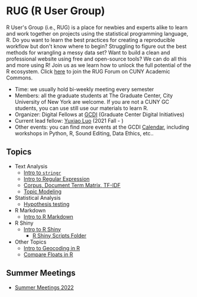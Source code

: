 # RUG (R User Group)

R User's Group (i.e., RUG) is a place for newbies and experts alike to learn and work together on projects using the statistical programming language, R. Do you want to learn the best practices for creating a reproducible workflow but don't know where to begin? Struggling to figure out the best methods for wrangling a messy data set? Want to build a clean and professional website using free and open-source tools? We can do all this and more using R! Join us as we learn how to unlock the full potential of the R ecosystem. Click [here](https://commons.gc.cuny.edu/groups/rug-r-users-group/) to join the RUG Forum on CUNY Academic Commons. 

- Time: we usually hold bi-weekly meeting every semester 
- Members: all the graduate students at The Graduate Center, City University of New York are welcome. If you are not a CUNY GC students, you can use still use our materials to learn R. 
- Organizer: Digital Fellows at [GCDI](https://gcdi.commons.gc.cuny.edu/) (Graduate Center Digital Initiatives)
- Current lead fellow: [Yuxiao Luo](https://github.com/YuxiaoLuo) (2021 Fall - )
- Other events: you can find more events at the GCDI [Calendar](https://gcdi.commons.gc.cuny.edu/calendar/), including workshops in Python, R, Sound Editing, Data Ethics, etc..  

## Topics

- Text Analysis
    - [Intro to `stringr`](https://github.com/YuxiaoLuo/RUG-RUserGroup/blob/main/RUG_stringr.md)
    - [Intro to Regular Expression](https://github.com/YuxiaoLuo/RUG-RUserGroup/blob/main/RUG_RgularExpr.md)
    - [Corpus, Document Term Matrix, TF-IDF](https://github.com/YuxiaoLuo/RUG-RUserGroup/blob/main/data_analysis/Corpus_DTM_TFIDF.R)
    - [Topic Modeling](https://github.com/YuxiaoLuo/RUG-RUserGroup/blob/main/data_analysis/topicmodel.R)
- Statistical Analysis
    - [Hypothesis testing](https://github.com/YuxiaoLuo/RUG-RUserGroup/blob/main/data_analysis/HypothesisTest.R)
- R Markdown
    - [Intro to R Markdown](https://github.com/YuxiaoLuo/RUG-RUserGroup/blob/main/Intro_RMarkdown.md)
- R Shiny
    - [Intro to R Shiny](https://github.com/YuxiaoLuo/RUG-RUserGroup/blob/main/r_shiny/intro_shiny.md)
        - [R Shiny Scripts Folder](https://github.com/YuxiaoLuo/RUG-RUserGroup/tree/main/r_shiny)
- Other Topics
    - [Intro to Geocoding in R ](https://github.com/YuxiaoLuo/RUG-RUserGroup/blob/main/other_topics/Tidygeocoder.md)
    - [Compare Floats in R](https://github.com/YuxiaoLuo/RUG-RUserGroup/blob/main/other_topics/comparing_float.md)

## Summer Meetings

- [Summer Meetings 2022](https://github.com/YuxiaoLuo/RUG-RUserGroup/tree/main/summer_meeting)